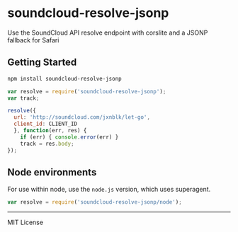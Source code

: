 # soundcloud-resolve-jsonp

Use the SoundCloud API resolve endpoint with corslite and a JSONP fallback for Safari

## Getting Started

```bash
npm install soundcloud-resolve-jsonp
```

```js
var resolve = require('soundcloud-resolve-jsonp');
var track;

resolve({
  url: 'http://soundcloud.com/jxnblk/let-go',
  client_id: CLIENT_ID
  }, function(err, res) {
    if (err) { console.error(err) }
    track = res.body;
});
```

## Node environments

For use within node, use the `node.js` version, which uses superagent.

```js
var resolve = require('soundcloud-resolve-jsonp/node');
```


---

MIT License

